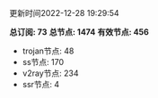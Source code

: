 更新时间2022-12-28 19:29:54

**总订阅: 73**
**总节点: 1474**
**有效节点: 456**
- trojan节点: 48
- ss节点: 170
- v2ray节点: 234
- ssr节点: 4
